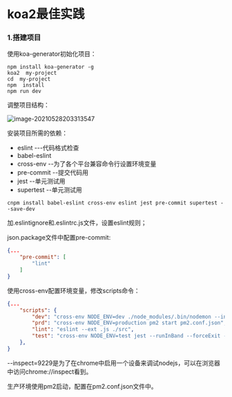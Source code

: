 # koa2最佳实践

### 1.搭建项目

使用koa-generator初始化项目：

```shell
npm install koa-generator -g
koa2  my-project
cd  my-project
npm  install
npm run dev
```

调整项目结构：

![image-20210528203313547](C:\Users\Eason\AppData\Roaming\Typora\typora-user-images\image-20210528203313547.png)

安装项目所需的依赖：

- eslint    ---代码格式检查
- babel-eslint
- cross-env   --为了各个平台兼容命令行设置环境变量
- pre-commit   --提交代码用
- jest  --单元测试用
- supertest   --单元测试用

```shell
cnpm install babel-eslint cross-env eslint jest pre-commit supertest --save-dev
```

加.eslintignore和.eslintrc.js文件，设置eslint规则；

json.package文件中配置pre-commit:

```json
{...
    "pre-commit": [
        "lint"
    ]
}
```

使用cross-env配置环境变量，修改scripts命令：

```json
{... 
	"scripts": {
        "dev": "cross-env NODE_ENV=dev ./node_modules/.bin/nodemon --inspect=9229 bin/www",
        "prd": "cross-env NODE_ENV=production pm2 start pm2.conf.json",
        "lint": "eslint --ext .js ./src",
        "test": "cross-env NODE_ENV=test jest --runInBand --forceExit --colors"
  	},
}
```

--inspect=9229是为了在chrome中启用一个设备来调试nodejs，可以在浏览器中访问chrome://inspect看到。

生产环境使用pm2启动，配置在pm2.conf.json文件中。

